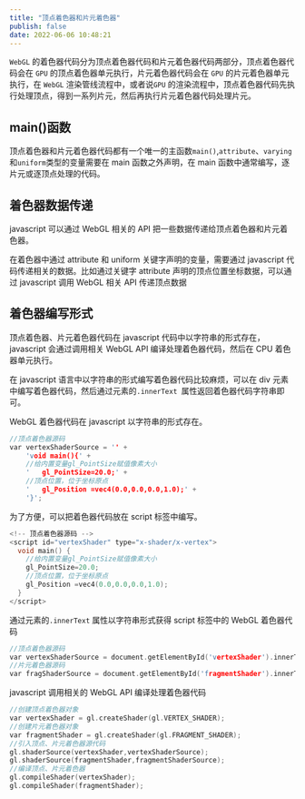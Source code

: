 ```yaml
---
title: "顶点着色器和片元着色器"
publish: false
date: 2022-06-06 10:48:21
---
```


`WebGL` 的着色器代码分为顶点着色器代码和片元着色器代码两部分，顶点着色器代码会在 `GPU` 的顶点着色器单元执行，片元着色器代码会在 `GPU` 的片元着色器单元执行，在 `WebGL` 渲染管线流程中，或者说`GPU` 的渲染流程中，顶点着色器代码先执行处理顶点，得到一系列片元，然后再执行片元着色器代码处理片元。

## main()函数

顶点着色器和片元着色器代码都有一个唯一的主函数`main()`,`attribute`、`varying`和`uniform`类型的变量需要在 main 函数之外声明，在 main 函数中通常编写，逐片元或逐顶点处理的代码。

## 着色器数据传递

javascript 可以通过 WebGL 相关的 API 把一些数据传递给顶点着色器和片元着色器。

在着色器中通过 attribute 和 uniform 关键字声明的变量，需要通过 javascript 代码传递相关的数据。比如通过关键字 attribute 声明的顶点位置坐标数据，可以通过 javascript 调用 WebGL 相关 API 传递顶点数据

## 着色器编写形式

顶点着色器、片元着色器代码在 javascript 代码中以字符串的形式存在，javascript 会通过调用相关 WebGL API 编译处理着色器代码，然后在 CPU 着色器单元执行。

在 javascript 语言中以字符串的形式编写着色器代码比较麻烦，可以在 div 元素中编写着色器代码，然后通过元素的`.innerText `属性返回着色器代码字符串即可。

WebGL 着色器代码在 javascript 以字符串的形式存在。

```c
//顶点着色器源码
var vertexShaderSource = '' +
    'void main(){' +
    //给内置变量gl_PointSize赋值像素大小
    '   gl_PointSize=20.0;' +
    //顶点位置，位于坐标原点
    '   gl_Position =vec4(0.0,0.0,0.0,1.0);' +
    '}';

```

为了方便，可以把着色器代码放在 script 标签中编写。

```c
<!-- 顶点着色器源码 -->
<script id="vertexShader" type="x-shader/x-vertex">
  void main() {
    //给内置变量gl_PointSize赋值像素大小
    gl_PointSize=20.0;
    //顶点位置，位于坐标原点
    gl_Position =vec4(0.0,0.0,0.0,1.0);
  }
</script>

```

通过元素的`.innerText` 属性以字符串形式获得 script 标签中的 WebGL 着色器代码

```c
//顶点着色器源码
var vertexShaderSource = document.getElementById('vertexShader').innerText;
//片元着色器源码
var fragShaderSource = document.getElementById('fragmentShader').innerText;

```

javascript 调用相关的 WebGL API 编译处理着色器代码

```c
//创建顶点着色器对象
var vertexShader = gl.createShader(gl.VERTEX_SHADER);
//创建片元着色器对象
var fragmentShader = gl.createShader(gl.FRAGMENT_SHADER);
//引入顶点、片元着色器源代码
gl.shaderSource(vertexShader,vertexShaderSource);
gl.shaderSource(fragmentShader,fragmentShaderSource);
//编译顶点、片元着色器
gl.compileShader(vertexShader);
gl.compileShader(fragmentShader);
```

